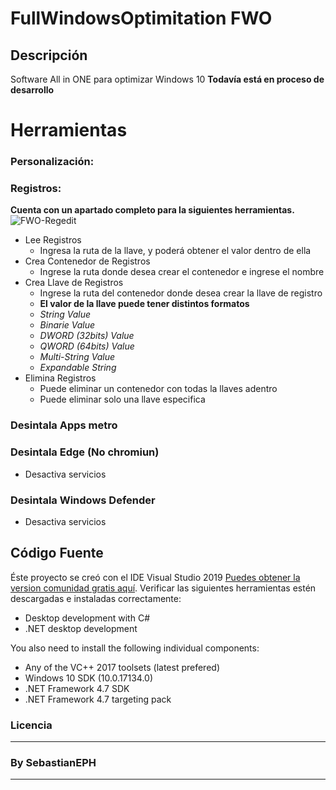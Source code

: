 # FullWindowsOptimitation FWO
<!-- Botones -->

<!-- Descripción -->
## Descripción
Software All in ONE para optimizar Windows 10
 **Todavía está en proceso de desarrollo**
<!-- Herramientas -->
# Herramientas
 ### Personalización:
 ### Registros:
 **Cuenta con un apartado completo para la siguientes herramientas.**
![FWO-Regedit](https://i.imgur.com/VxvRqCN.png)
- Lee Registros
    - Ingresa la ruta de la llave, y poderá obtener el valor dentro de ella
- Crea Contenedor de Registros
    - Ingrese la ruta donde desea crear el contenedor e ingrese el nombre
- Crea Llave de Registros
    - Ingrese la ruta del contenedor donde desea crear la llave de registro
    - **El valor de la llave puede tener distintos formatos**
    -   *String Value*
    -   *Binarie Value*
    -   *DWORD (32bits) Value*
    -   *QWORD (64bits) Value*
    -   *Multi-String Value*
    -   *Expandable String*     
- Elimina Registros
    - Puede eliminar un contenedor con todas la llaves adentro
    - Puede eliminar solo una llave especifica
 ### Desintala Apps metro
 ### Desintala Edge (No chromiun)
- Desactiva servicios
 ### Desintala Windows Defender
- Desactiva servicios
<!--  -->
<!--  -->
<!--  -->
<!--  -->
<!--  -->
<!--  -->
<!--  -->
<!--  -->
<!--  -->
<!--  -->
<!--  -->
<!-- Información de codificación -->
## Código Fuente
Éste proyecto se creó con el IDE Visual Studio 2019 [Puedes obtener la version comunidad gratis aquí](https://www.visualstudio.com/vs/community/).
Verificar las siguientes herramientas estén descargadas e instaladas correctamente:

- Desktop development with C#
- .NET desktop development

You also need to install the following individual components:

- Any of the VC++ 2017 toolsets (latest prefered)
- Windows 10 SDK (10.0.17134.0)
- .NET Framework 4.7 SDK
- .NET Framework 4.7 targeting pack


<!-- Licencia -->
### Licencia

<!-- Creador  -->
---
### By SebastianEPH
---
